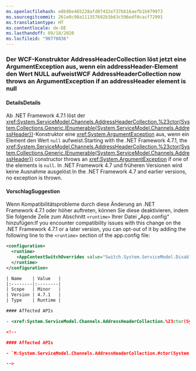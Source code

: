```yaml
---
ms.openlocfilehash: e8b98e465228afd07432e737bb16aefb1b979973
ms.sourcegitcommit: 261e0c98a111357692b3b63c596edf0cacf72991
ms.translationtype: HT
ms.contentlocale: de-DE
ms.lasthandoff: 09/18/2020
ms.locfileid: "90770836"
---
```

### <a name="wcf-addressheadercollection-now-throws-an-argumentexception-if-an-addressheader-element-is-null"></a><span data-ttu-id="41e59-101">Der WCF-Konstruktor AddressHeaderCollection löst jetzt eine ArgumentException aus, wenn ein addressHeader-Element den Wert NULL aufweist</span><span class="sxs-lookup"><span data-stu-id="41e59-101">WCF AddressHeaderCollection now throws an ArgumentException if an addressHeader element is null</span></span>

#### <a name="details"></a><span data-ttu-id="41e59-102">Details</span><span class="sxs-lookup"><span data-stu-id="41e59-102">Details</span></span>

<span data-ttu-id="41e59-103">Ab .NET Framework 4.7.1 löst der <xref:System.ServiceModel.Channels.AddressHeaderCollection.%23ctor(System.Collections.Generic.IEnumerable{System.ServiceModel.Channels.AddressHeader})>-Konstruktor eine <xref:System.ArgumentException> aus, wenn ein Element den Wert `null` aufweist.</span><span class="sxs-lookup"><span data-stu-id="41e59-103">Starting with the .NET Framework 4.7.1, the <xref:System.ServiceModel.Channels.AddressHeaderCollection.%23ctor(System.Collections.Generic.IEnumerable{System.ServiceModel.Channels.AddressHeader})> constructor throws an <xref:System.ArgumentException> if one of the elements is `null`.</span></span> <span data-ttu-id="41e59-104">In .NET Framework 4.7 und früheren Versionen wird keine Ausnahme ausgelöst.</span><span class="sxs-lookup"><span data-stu-id="41e59-104">In the .NET Framework 4.7 and earlier versions, no exception is thrown.</span></span>

#### <a name="suggestion"></a><span data-ttu-id="41e59-105">Vorschlag</span><span class="sxs-lookup"><span data-stu-id="41e59-105">Suggestion</span></span>

<span data-ttu-id="41e59-106">Wenn Kompatibilitätsprobleme durch diese Änderung an .NET Framework 4.7.1 oder höher auftreten, können Sie diese deaktivieren, indem Sie folgende Zeile zum Abschnitt `<runtime>` Ihrer Datei „App.config“ hinzufügen:</span><span class="sxs-lookup"><span data-stu-id="41e59-106">If you encounter compatibility issues with this change on the .NET Framework 4.7.1 or a later version, you can opt-out of it by adding the following line to the `<runtime>` section of the app.config file:</span></span>

```xml
<configuration>
  <runtime>
    <AppContextSwitchOverrides value="Switch.System.ServiceModel.DisableAddressHeaderCollectionValidation=true" />
  </runtime>
</configuration>

| Name    | Value   |
|:--------|:--------|
| Scope   | Minor   |
| Version | 4.7.1   |
| Type    | Runtime |

#### Affected APIs

- <xref:System.ServiceModel.Channels.AddressHeaderCollection.%23ctor(System.Collections.Generic.IEnumerable{System.ServiceModel.Channels.AddressHeader})>

<!--

#### Affected APIs

- `M:System.ServiceModel.Channels.AddressHeaderCollection.#ctor(System.Collections.Generic.IEnumerable{System.ServiceModel.Channels.AddressHeader})`

-->
